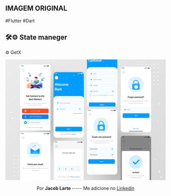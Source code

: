 
 ## IMAGEM ORIGINAL
 
 #Flutter #Dart 
 <br>
 ## 🛠⚙ State maneger
 ⚙ GetX <br>

 
 ![ezgif.com-gif-maker](https://github.com/Jacob-dvlp/applogin/blob/master/ezgif.com-gif-maker.jpg)



<p align=center > Por  <b> Jacob Larte </b>  ----- Me adicione no <a href="https://www.linkedin.com/in/jacob-lartes/">Linkedin</a> </p>
